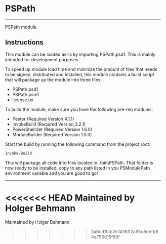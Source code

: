 # PSPath

---

PSPath module.

## Instructions

This module can be loaded as-is by importing PSPath.psd1. This is mainly intended for development purposes.

To speed up module load time and minimize the amount of files that needs to be signed, distributed and installed, this module contains a build script that will package up the module into three files:

- PSPath.psd1
- PSPath.psm1
- license.txt

To build the module, make sure you have the following pre-req modules:

- Pester (Required Version 4.1.1)
- InvokeBuild (Required Version 3.2.1)
- PowerShellGet (Required Version 1.6.0)
- ModuleBuilder (Required Version 1.0.0)

Start the build by running the following command from the project root:

```powershell
Invoke-Build
```

This will package all code into files located in .\bin\PSPath. That folder is now ready to be installed, copy to any path listed in you PSModulePath environment variable and you are good to go!

---
<<<<<<< HEAD
Maintained by Holger Behmann
=======
Maintained by Holger Behmann
>>>>>>> 3a6cd1fcb7e7436ff2a95c8defb64e756d15f89f
